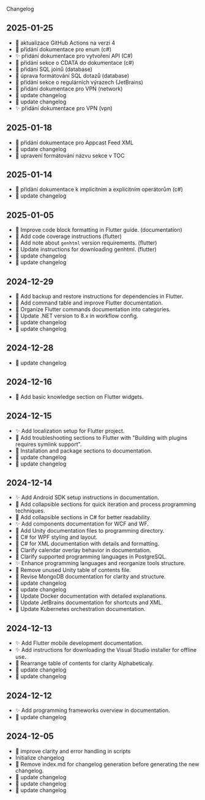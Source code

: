 Changelog
## 2025-01-25
  - 🔧 aktualizace GitHub Actions na verzi 4
  - 📝 přidání dokumentace pro enum (c#)
  - ✨ přidání dokumentace pro vytvoření API (C#)
  - 📝 přidání sekce o CDATA do dokumentace (c#)
  - 📝 přidání SQL joinů (database)
  - 📝 úprava formátování SQL dotazů (database)
  - 📝 přidání sekce o regulárních výrazech (JetBrains)
  - 🐛 přidání dokumentace pro VPN (network)
  - 🔧 update changelog
  - 🔧 update changelog
  - ✨ přidání dokumentace pro VPN (vpn)
## 2025-01-18
  - 📝 přidání dokumentace pro Appcast Feed XML
  - 🔧 update changelog
  - 🎨 upravení formátování názvu sekce v TOC
## 2025-01-14
  - 📝 přidání dokumentace k implicitním a explicitním operátorům (c#)
  - 🔧 update changelog
## 2025-01-05
  - 🎨 Improve code block formatting in Flutter guide. (documentation)
  - 📝 Add code coverage instructions (flutter)
  - 📝 Add note about `genhtml` version requirements. (flutter)
  - 📝 Update instructions for downloading genhtml. (flutter)
  - 🔧 update changelog
  - 🔧 update changelog
## 2024-12-29
  - 📝 Add backup and restore instructions for dependencies in Flutter.
  - 📝 Add command table and improve Flutter documentation.
  - 🔨 Organize Flutter commands documentation into categories.
  - 🔧 Update .NET version to 8.x in workflow config.
  - 🔧 update changelog
  - 🔧 update changelog
## 2024-12-28
  - 🔧 update changelog
## 2024-12-16
  - 📝 Add basic knowledge section on Flutter widgets.
## 2024-12-15
  - ✨ Add localization setup for Flutter project.
  - 📝 Add troubleshooting sections to Flutter with "Building with plugins requires symlink support".
  - 🎨 Installation and package sections to documentation.
  - 🔧 update changelog
  - 🔧 update changelog
## 2024-12-14
  - ✨ Add Android SDK setup instructions in documentation.
  - 🎨 Add collapsible sections for quick iteration and process programming techniques.
  - 🎨 Add collapsible sections in C# for better readability.
  - ✨ Add components documentation for WCF and WF.
  - 🔧 Add Unity documentation files to programming directory.
  - 🎨 C# for WPF styling and layout.
  - 🎨 C# for XML documentation with details and formatting.
  - 📝 Clarify calendar overlay behavior in documentation.
  - 📝 Clarify supported programming languages in PostgreSQL.
  - ✨ Enhance programming languages and reorganize tools structure.
  - 🔧 Remove unused Unity table of contents file.
  - 🎨 Revise MongoDB documentation for clarity and structure.
  - 🔧 update changelog
  - 🔧 update changelog
  - 📝 Update Docker documentation with detailed explanations.
  - 🎨 Update JetBrains documentation for shortcuts and XML.
  - 📝 Update Kubernetes orchestration documentation.
## 2024-12-13
  - ✨ Add Flutter mobile development documentation.
  - ✨ Add instructions for downloading the Visual Studio installer for offline use.
  - 🎨 Rearrange table of contents for clarity Alphabeticaly.
  - 🔧 update changelog
  - 🔧 update changelog
## 2024-12-12
  - ✨ Add programming frameworks overview in documentation.
  - 🔧 update changelog
## 2024-12-05
  - 🔨 improve clarity and error handling in scripts
  -  Initialize changelog
  - 🔧 Remove index.md for changelog generation before generating the new changelog.
  - 🔧 update changelog
  - 🔧 update changelog
  - 🔧 update changelog
